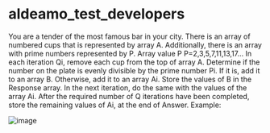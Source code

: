 # aldeamo_test_developers
You are a tender of the most famous bar in your city. There is an array of numbered cups that is represented by array A. Additionally, there is an array with prime numbers represented by P. Array value P P=2,3,5,7,11,13,17… In each iteration Qi, remove each cup from the top of array A. Determine if the number on the plate is evenly divisible by the prime number Pi. If it is, add it to an array B. Otherwise, add it to an array Ai. Store the values ​​of B in the Response array. In the next iteration, do the same with the values ​​of the array Ai. After the required number of Q iterations have been completed, store the remaining values ​​of Ai, at the end of Answer.
Example:


![image](https://user-images.githubusercontent.com/37640684/177051711-a533ed1f-d775-4248-a63f-088dcc2f1945.png)
